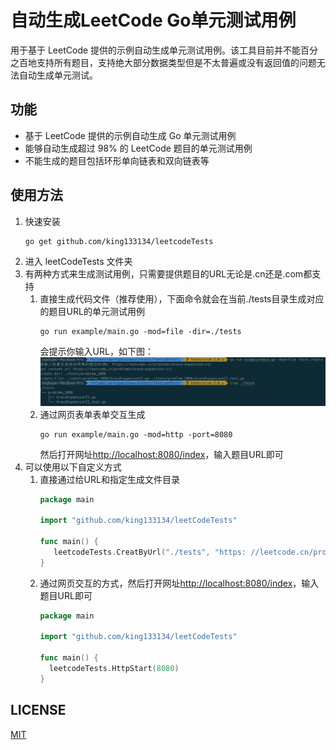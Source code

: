 # 自动生成LeetCode Go单元测试用例

用于基于 LeetCode 提供的示例自动生成单元测试用例。该工具目前并不能百分之百地支持所有题目，支持绝大部分数据类型但是不太普遍或没有返回值的问题无法自动生成单元测试。

## 功能

- 基于 LeetCode 提供的示例自动生成 Go 单元测试用例
- 能够自动生成超过 98% 的 LeetCode 题目的单元测试用例
- 不能生成的题目包括环形单向链表和双向链表等

## 使用方法

1. 快速安装
   ```shell
   go get github.com/king133134/leetcodeTests
   ```
2. 进入 leetCodeTests 文件夹 
3. 有两种方式来生成测试用例，只需要提供题目的URL无论是.cn还是.com都支持
   1. 直接生成代码文件（推荐使用），下面命令就会在当前./tests目录生成对应的题目URL的单元测试用例
      ```shell
      go run example/main.go -mod=file -dir=./tests
      ```
      会提示你输入URL，如下图：
      ![示例图片](https://github.com/king133134/leetCodeTests/blob/master/images/1.jpg)
   2. 通过网页表单表单交互生成
      ```shell
      go run example/main.go -mod=http -port=8080
      ```
      然后打开网址[http://localhost:8080/index](http://localhost:8080/index)，输入题目URL即可
4. 可以使用以下自定义方式
   1. 直接通过给URL和指定生成文件目录
      ```go
      package main

      import "github.com/king133134/leetCodeTests"
   
      func main() {
         leetcodeTests.CreatByUrl("./tests", "https: //leetcode.cn/problems/brace-expansion-ii/")
      }
      ```
   2. 通过网页交互的方式，然后打开网址[http://localhost:8080/index](http://localhost:8080/index)，输入题目URL即可
       ```go
      package main

      import "github.com/king133134/leetCodeTests"
   
      func main() {
         leetcodeTests.HttpStart(8080)
      }
      ```

LICENSE
---

[MIT](https://github.com/king133134/leetCodeTests/blob/master/LICENSE)